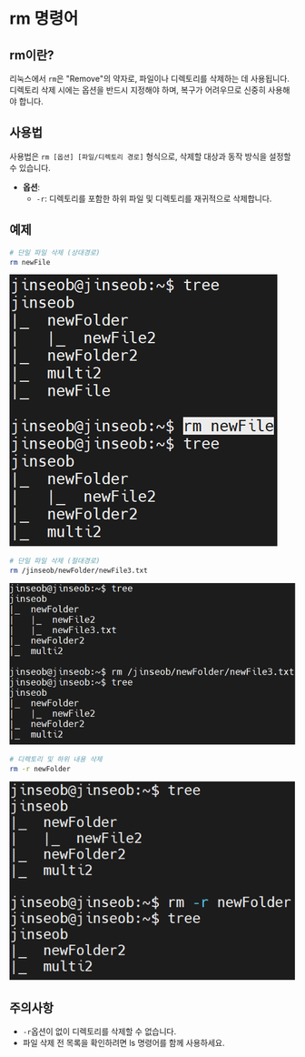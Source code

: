 # rm 명령어

## rm이란?

리눅스에서 `rm`은 "Remove"의 약자로, 파일이나 디렉토리를 삭제하는 데 사용됩니다.  
디렉토리 삭제 시에는 옵션을 반드시 지정해야 하며, 복구가 어려우므로 신중히 사용해야 합니다.

## 사용법

사용법은 `rm [옵션] [파일/디렉토리 경로]` 형식으로, 삭제할 대상과 동작 방식을 설정할 수 있습니다.

- **옵션**:
  - `-r`: 디렉토리를 포함한 하위 파일 및 디렉토리를 재귀적으로 삭제합니다.

## 예제

```bash
# 단일 파일 삭제 (상대경로)
rm newFile
```

![rm_delete_file_relative_path](/assets/rm/rm_delete_file_relative_path.png)

```bash
# 단일 파일 삭제 (절대경로)
rm /jinseob/newFolder/newFile3.txt
```

![rm_delete_file_absolute_path](/assets/rm/rm_delete_file_absolute_path.png)


```bash
# 디렉토리 및 하위 내용 삭제
rm -r newFolder
```

![rm_r_option_delete_entire_directory](/assets/rm/rm_r_option_delete_entire_directory.png)


## 주의사항
- `-r`옵션이 없이 디렉토리를 삭제할 수 없습니다.
- 파일 삭제 전 목록을 확인하려면 ls 명령어를 함께 사용하세요.

